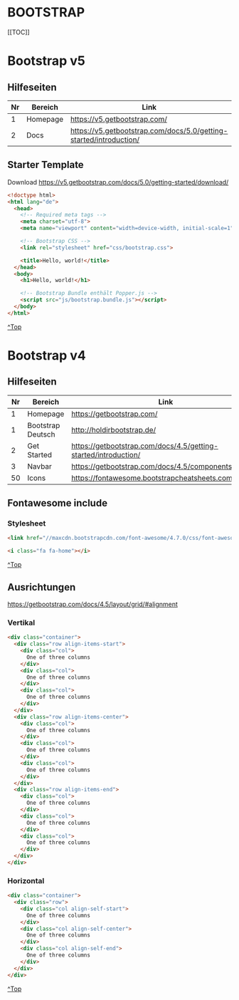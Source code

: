 # BOOTSTRAP

[[TOC]]

# Bootstrap v5

## Hilfeseiten

| Nr | Bereich  | Link                                                               |
| -- | -------- | ------------------------------------------------------------------ |
| 1  | Homepage | https://v5.getbootstrap.com/                                       |
| 2  | Docs     | https://v5.getbootstrap.com/docs/5.0/getting-started/introduction/ |

## Starter Template

Download
https://v5.getbootstrap.com/docs/5.0/getting-started/download/

```html
<!doctype html>
<html lang="de">
  <head>
    <!-- Required meta tags -->
    <meta charset="utf-8">
    <meta name="viewport" content="width=device-width, initial-scale=1">

    <!-- Bootstrap CSS -->
    <link rel="stylesheet" href="css/bootstrap.css">

    <title>Hello, world!</title>
  </head>
  <body>
    <h1>Hello, world!</h1>

    <!-- Bootstrap Bundle enthält Popper.js -->
    <script src="js/bootstrap.bundle.js"></script>
  </body>
</html>
```

[^Top](#Bootstrapv5)

# Bootstrap v4



## Hilfeseiten

| Nr | Bereich           | Link                                                            |
| -- | ----------------- | --------------------------------------------------------------- |
| 1  | Homepage          | https://getbootstrap.com/                                       |
| 1  | Bootstrap Deutsch | http://holdirbootstrap.de/                                      |
| 2  | Get Started       | https://getbootstrap.com/docs/4.5/getting-started/introduction/ |
| 3  | Navbar            | https://getbootstrap.com/docs/4.5/components/navbar/            |
| 50 | Icons             | https://fontawesome.bootstrapcheatsheets.com/                   |

## Fontawesome include

### Stylesheet

```html
<link href="//maxcdn.bootstrapcdn.com/font-awesome/4.7.0/css/font-awesome.min.css" rel="stylesheet">
```

```html
<i class="fa fa-home"></i>
```

[^Top](#Bootstrap)

## Ausrichtungen

https://getbootstrap.com/docs/4.5/layout/grid/#alignment

### Vertikal

```html
<div class="container">
  <div class="row align-items-start">
    <div class="col">
      One of three columns
    </div>
    <div class="col">
      One of three columns
    </div>
    <div class="col">
      One of three columns
    </div>
  </div>
  <div class="row align-items-center">
    <div class="col">
      One of three columns
    </div>
    <div class="col">
      One of three columns
    </div>
    <div class="col">
      One of three columns
    </div>
  </div>
  <div class="row align-items-end">
    <div class="col">
      One of three columns
    </div>
    <div class="col">
      One of three columns
    </div>
    <div class="col">
      One of three columns
    </div>
  </div>
</div>
```

### Horizontal

```html
<div class="container">
  <div class="row">
    <div class="col align-self-start">
      One of three columns
    </div>
    <div class="col align-self-center">
      One of three columns
    </div>
    <div class="col align-self-end">
      One of three columns
    </div>
  </div>
</div>
```

[^Top](#Bootstrap)